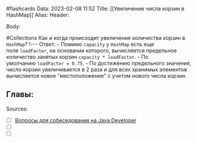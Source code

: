 #flashcards
Data: 2023-02-08 11:52
Title: [[Увеличение числа корзин в HashMap]]
Alias:
Header:




Body:



#Collections 
Как и когда происходит увеличение количества корзин в `HashMap`?
!---
Ответ:
	- Помимо `capacity` у `HashMap` есть еще поле `loadFactor`, на основании которого, вычисляется предельное количество занятых корзин `capacity * loadFactor`.
	- По умолчанию `loadFactor = 0.75`.
	- По достижению предельного значения, число корзин увеличивается в 2 раза и для всех хранимых элементов вычисляется новое "местоположение" с учетом нового числа корзин.
<!--SR:!2023-11-03,10,490-->




Главы:
-


Sources:
- [ ] [Вопросы для собеседования на Java Developer](https://github.com/enhorse/java-interview/blob/master/README.md#%D0%9E%D0%9E%D0%9F)
- [ ] []()
- [ ] []()
